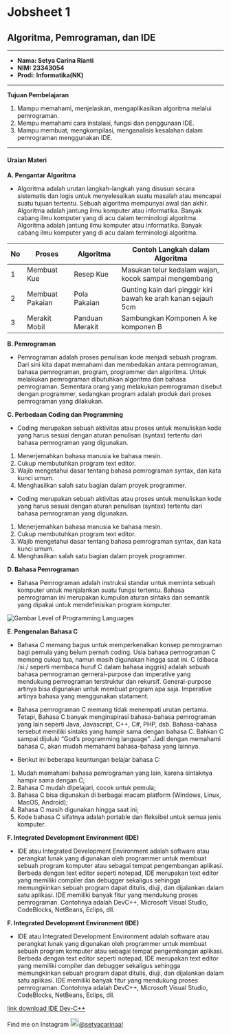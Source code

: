 # Jobsheet 1
## Algoritma, Pemrograman, dan IDE
---
* __Nama: Setya Carina Rianti__
* __NIM: 23343054__
* __Prodi: Informatika(NK)__
---
__Tujuan Pembelajaran__

1. Mampu memahami, menjelaskan, mengaplikasikan algoritma melalui pemrograman.
2. Mempu memahami cara instalasi, fungsi dan penggunaan IDE.
3. Mampu membuat, mengkompilasi, menganalisis kesalahan dalam pemrograman menggunakan IDE.

---

#### Uraian Materi

__A. Pengantar Algoritma__
* Algoritma adalah urutan langkah-langkah yang disusun secara sistematis dan logis untuk menyelesaikan suatu masalah atau mencapai suatu tujuan tertentu. Sebuah algoritma mempunyai awal dan akhir. Algoritma adalah jantung ilmu komputer atau informatika. Banyak cabang ilmu komputer yang di acu dalam terminologi algoritma. Algoritma adalah jantung ilmu komputer atau informatika. Banyak cabang ilmu komputer yang di acu dalam terminologi algoritma.


| No  | Proses | Algoritma | Contoh Langkah dalam Algoritma |
| ----- | --- | --- | --- |
| 1 | Membuat Kue | Resep Kue | Masukan telur kedalam wajan, kocok sampai mengembang |
| 2 | Membuat Pakaian | Pola Pakaian | Gunting kain dari pinggir kiri bawah ke arah kanan sejauh 5cm |
| 3 | Merakit Mobil | Panduan Merakit | Sambungkan Komponen A ke komponen B |

__B. Pemrograman__
* Pemrograman adalah proses penulisan kode menjadi sebuah program. Dari sini kita dapat memahami dan membedakan antara pemrograman, bahasa pemrograman, program, programmer dan algoritma. Untuk melakukan pemrograman dibutuhkan algoritma dan bahasa pemrograman. Sementara orang yang melakukan pemrograman disebut dengan programmer, sedangkan program adalah produk dari proses pemrograman yang dilakukan.
    
__C. Perbedaan Coding dan Programming__
* Coding merupakan sebuah aktivitas atau proses untuk menuliskan kode yang harus sesuai dengan aturan penulisan (syntax) tertentu dari bahasa pemrograman yang digunakan.
1. Menerjemahkan bahasa manusia ke bahasa mesin.
2. Cukup membutuhkan program text editor.
3. Wajib mengetahui dasar tentang bahasa pemrograman syntax, dan kata kunci umum.
4. Menghasilkan salah satu bagian dalam proyek programmer.

* Coding merupakan sebuah aktivitas atau proses untuk menuliskan kode yang harus sesuai dengan aturan penulisan (syntax) tertentu dari bahasa pemrograman yang digunakan.
1.  Menerjemahkan bahasa manusia ke bahasa mesin.
2. Cukup membutuhkan program text editor.
3. Wajib mengetahui dasar tentang bahasa pemrograman syntax, dan kata kunci umum.
4.  Menghasilkan salah satu bagian dalam proyek programmer.

__D. Bahasa Pemrograman__
* Bahasa Pemrograman adalah instruksi standar untuk meminta sebuah komputer untuk menjalankan suatu fungsi tertentu. Bahasa pemrograman ini merupakan kumpulan aturan sintaks dan semantik yang dipakai untuk mendefinisikan program komputer.

![Gambar Level of Programming Languages](https://www.meccanismocomplesso.org/wp-content/uploads/2020/10/Digital-calculators-and-programming-levels-02-640x599.jpg)

__E. Pengenalan Bahasa C__
* Bahasa C memang bagus untuk memperkenalkan konsep pemrograman bagi pemula yang belum pernah coding. Usia bahasa pemrograman C memang cukup tua, namun masih digunakan hingga saat ini. C (dibaca /si:/ seperti membaca huruf C dalam bahasa inggris) adalah sebuah bahasa pemrograman gerneral-purpose dan imperative yang mendukung pemrograman terstruktur dan rekursif. General-purpose artinya bisa digunakan untuk membuat program apa saja. Imperative artinya bahasa yang menggunakan statament.

* Bahasa pemrograman C memang tidak menempati urutan pertama. Tetapi, Bahasa C banyak menginspirasi bahasa-bahasa pemrograman yang lain seperti Java, Javascript, C++, C#, PHP, dsb. Bahasa-bahasa tersebut memiliki sintaks yang hampir sama dengan bahasa C. Bahkan C sampai dijuluki “God’s programming language”. Jadi dengan memahami bahasa C, akan mudah memahami bahasa-bahasa yang lainnya.

* Berikut ini beberapa keuntungan belajar bahasa C: 
1. Mudah memahami bahasa pemrograman yang lain, karena sintaknya hampir sama dengan C; 
2. Bahasa C mudah dipelajari, cocok untuk pemula; 
3. Bahasa C bisa digunakan di berbagai macam platform (Windows, Linux, MacOS, Android);
4. Bahasa C masih digunakan hingga saat ini;
5. Kode bahasa C sifatnya adalah portable dan fleksibel untuk semua jenis komputer.

__F. Integrated Development Environment (IDE)__
* IDE atau Integrated Development Environment adalah software atau perangkat lunak yang digunakan oleh programmer untuk membuat sebuah program komputer atau sebagai tempat pengembangan aplikasi. Berbeda dengan text editor seperti notepad, IDE merupakan text editor yang memiliki compiler dan debugger sekaligus sehingga memungkinkan sebuah program dapat ditulis, diuji, dan dijalankan dalam satu aplikasi. IDE memiliki banyak fitur yang mendukung proses pemrograman. Contohnya adalah DevC++, Microsoft Visual Studio, CodeBlocks, NetBeans, Eclips, dll.

__F. Integrated Development Environment (IDE)__
* IDE atau Integrated Development Environment adalah software atau perangkat lunak yang digunakan oleh programmer untuk membuat sebuah program komputer atau sebagai tempat pengembangan aplikasi. Berbeda dengan text editor seperti notepad, IDE merupakan text editor yang memiliki compiler dan debugger sekaligus sehingga memungkinkan sebuah program dapat ditulis, diuji, dan dijalankan dalam satu aplikasi. IDE memiliki banyak fitur yang mendukung proses pemrograman. Contohnya adalah DevC++, Microsoft Visual Studio, CodeBlocks, NetBeans, Eclips, dll.

[link download IDE Dev-C++](https://www.embarcadero.com/free-tools/dev-cpp/free-download)

<p>Find me on Instagram <a href="https://www.instagram.com/setyacarinaa/" target="_blank"><img src="https://upload.wikimedia.org/wikipedia/commons/thumb/e/e7/Instagram_logo_2016.svg/1024px-Instagram_logo_2016.svg.png" width="20"/>@setyacarinaa!</a><br/>
